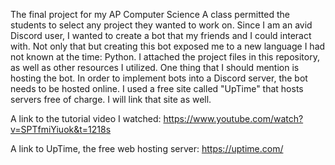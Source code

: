 The final project for my AP Computer Science A class permitted the students to select any project they wanted to work on. Since I am an avid Discord user, I wanted to create a bot that my friends and I could interact with. Not only that but creating this bot exposed me to a new language I had not known at the time: Python. I attached the project files in this repository, as well as other resources I utilized. One thing that I should mention is hosting the bot. In order to implement bots into a Discord server, the bot needs to be hosted online. I used a free site called "UpTime" that hosts servers free of charge. I will link that site as well. 

A link to the tutorial video I watched: https://www.youtube.com/watch?v=SPTfmiYiuok&t=1218s 

A link to UpTime, the free web hosting server: https://uptime.com/
